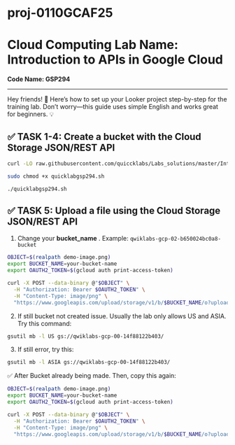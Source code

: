 # proj-0110GCAF25
# Cloud Computing Lab Name: Introduction to APIs in Google Cloud 
**Code Name: GSP294**

---

Hey friends! 👋 Here’s how to set up your Looker project step-by-step for the training lab. Don’t worry—this guide uses simple English and works great for beginners. 💡

## ✅ TASK 1-4: Create a bucket with the Cloud Storage JSON/REST API

```bash
curl -LO raw.githubusercontent.com/quiccklabs/Labs_solutions/master/Introduction%20to%20APIs%20in%20Google%20Cloud/quicklabgsp294.sh

sudo chmod +x quicklabgsp294.sh

./quicklabgsp294.sh
```


## ✅ TASK 5: Upload a file using the Cloud Storage JSON/REST API

1. Change your **bucket_name** .
    Example: `qwiklabs-gcp-02-b650024bc0a8-bucket`

```bash
OBJECT=$(realpath demo-image.png)
export BUCKET_NAME=your-bucket-name
export OAUTH2_TOKEN=$(gcloud auth print-access-token)

curl -X POST --data-binary @"$OBJECT" \
  -H "Authorization: Bearer $OAUTH2_TOKEN" \
  -H "Content-Type: image/png" \
  "https://www.googleapis.com/upload/storage/v1/b/$BUCKET_NAME/o?uploadType=media&name=demo-image"
```

2. If still bucket not created issue.
Usually the lab only allows US and ASIA. Try this command:

```bash
gsutil mb -l US gs://qwiklabs-gcp-00-14f88122b403/
```

3. If still error, try this:

```bash
gsutil mb -l ASIA gs://qwiklabs-gcp-00-14f88122b403/
```

✅ After Bucket already being made. Then, copy this again:

```bash
OBJECT=$(realpath demo-image.png)
export BUCKET_NAME=your-bucket-name
export OAUTH2_TOKEN=$(gcloud auth print-access-token)

curl -X POST --data-binary @"$OBJECT" \
  -H "Authorization: Bearer $OAUTH2_TOKEN" \
  -H "Content-Type: image/png" \
  "https://www.googleapis.com/upload/storage/v1/b/$BUCKET_NAME/o?uploadType=media&name=demo-image"
```

